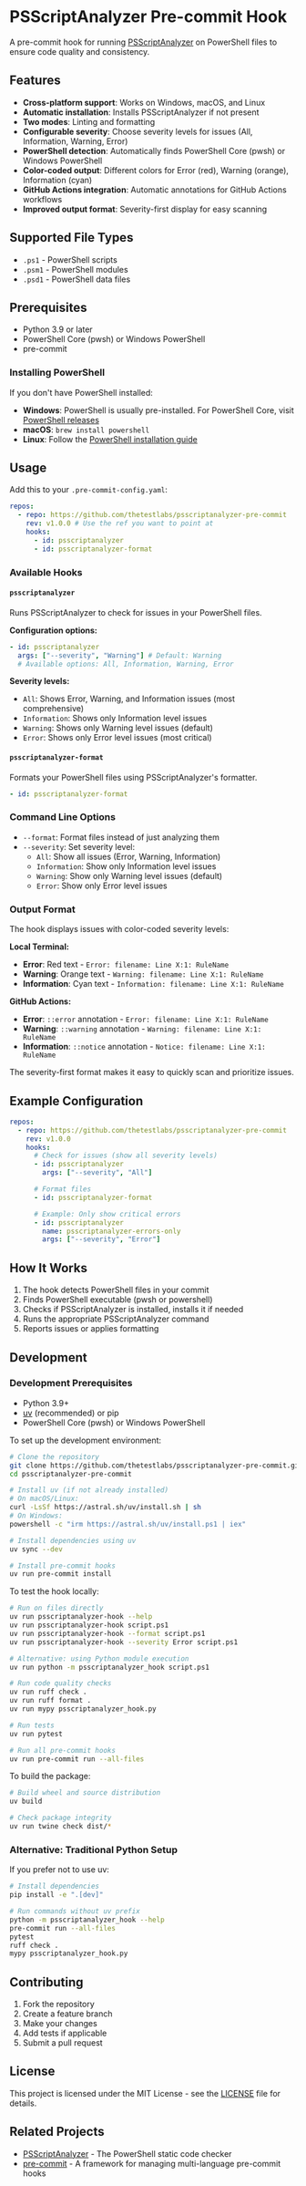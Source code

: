 # PSScriptAnalyzer Pre-commit Hook

A pre-commit hook for running [PSScriptAnalyzer](https://github.com/PowerShell/PSScriptAnalyzer) on PowerShell files to ensure code quality and consistency.

## Features

- **Cross-platform support**: Works on Windows, macOS, and Linux
- **Automatic installation**: Installs PSScriptAnalyzer if not present
- **Two modes**: Linting and formatting
- **Configurable severity**: Choose severity levels for issues (All, Information, Warning, Error)
- **PowerShell detection**: Automatically finds PowerShell Core (pwsh) or Windows PowerShell
- **Color-coded output**: Different colors for Error (red), Warning (orange), Information (cyan)
- **GitHub Actions integration**: Automatic annotations for GitHub Actions workflows
- **Improved output format**: Severity-first display for easy scanning

## Supported File Types

- `.ps1` - PowerShell scripts
- `.psm1` - PowerShell modules
- `.psd1` - PowerShell data files

## Prerequisites

- Python 3.9 or later
- PowerShell Core (pwsh) or Windows PowerShell
- pre-commit

### Installing PowerShell

If you don't have PowerShell installed:

- **Windows**: PowerShell is usually pre-installed. For PowerShell Core, visit [PowerShell releases](https://github.com/PowerShell/PowerShell/releases)
- **macOS**: `brew install powershell`
- **Linux**: Follow the [PowerShell installation guide](https://docs.microsoft.com/en-us/powershell/scripting/install/installing-powershell-on-linux)

## Usage

Add this to your `.pre-commit-config.yaml`:

```yaml
repos:
  - repo: https://github.com/thetestlabs/psscriptanalyzer-pre-commit
    rev: v1.0.0 # Use the ref you want to point at
    hooks:
      - id: psscriptanalyzer
      - id: psscriptanalyzer-format
```

### Available Hooks

#### `psscriptanalyzer`

Runs PSScriptAnalyzer to check for issues in your PowerShell files.

**Configuration options:**

```yaml
- id: psscriptanalyzer
  args: ["--severity", "Warning"] # Default: Warning
  # Available options: All, Information, Warning, Error
```

**Severity levels:**

- `All`: Shows Error, Warning, and Information issues (most comprehensive)
- `Information`: Shows only Information level issues
- `Warning`: Shows only Warning level issues (default)
- `Error`: Shows only Error level issues (most critical)

#### `psscriptanalyzer-format`

Formats your PowerShell files using PSScriptAnalyzer's formatter.

```yaml
- id: psscriptanalyzer-format
```

### Command Line Options

- `--format`: Format files instead of just analyzing them
- `--severity`: Set severity level:
  - `All`: Show all issues (Error, Warning, Information)
  - `Information`: Show only Information level issues
  - `Warning`: Show only Warning level issues (default)
  - `Error`: Show only Error level issues

### Output Format

The hook displays issues with color-coded severity levels:

**Local Terminal:**

- **Error**: Red text - `Error: filename: Line X:1: RuleName`
- **Warning**: Orange text - `Warning: filename: Line X:1: RuleName`
- **Information**: Cyan text - `Information: filename: Line X:1: RuleName`

**GitHub Actions:**

- **Error**: `::error` annotation - `Error: filename: Line X:1: RuleName`
- **Warning**: `::warning` annotation - `Warning: filename: Line X:1: RuleName`
- **Information**: `::notice` annotation - `Notice: filename: Line X:1: RuleName`

The severity-first format makes it easy to quickly scan and prioritize issues.

## Example Configuration

```yaml
repos:
  - repo: https://github.com/thetestlabs/psscriptanalyzer-pre-commit
    rev: v1.0.0
    hooks:
      # Check for issues (show all severity levels)
      - id: psscriptanalyzer
        args: ["--severity", "All"]

      # Format files
      - id: psscriptanalyzer-format

      # Example: Only show critical errors
      - id: psscriptanalyzer
        name: psscriptanalyzer-errors-only
        args: ["--severity", "Error"]
```

## How It Works

1. The hook detects PowerShell files in your commit
2. Finds PowerShell executable (pwsh or powershell)
3. Checks if PSScriptAnalyzer is installed, installs it if needed
4. Runs the appropriate PSScriptAnalyzer command
5. Reports issues or applies formatting

## Development

### Development Prerequisites

- Python 3.9+
- [uv](https://docs.astral.sh/uv/) (recommended) or pip
- PowerShell Core (pwsh) or Windows PowerShell

To set up the development environment:

```bash
# Clone the repository
git clone https://github.com/thetestlabs/psscriptanalyzer-pre-commit.git
cd psscriptanalyzer-pre-commit

# Install uv (if not already installed)
# On macOS/Linux:
curl -LsSf https://astral.sh/uv/install.sh | sh
# On Windows:
powershell -c "irm https://astral.sh/uv/install.ps1 | iex"

# Install dependencies using uv
uv sync --dev

# Install pre-commit hooks
uv run pre-commit install
```

To test the hook locally:

```bash
# Run on files directly
uv run psscriptanalyzer-hook --help
uv run psscriptanalyzer-hook script.ps1
uv run psscriptanalyzer-hook --format script.ps1
uv run psscriptanalyzer-hook --severity Error script.ps1

# Alternative: using Python module execution
uv run python -m psscriptanalyzer_hook script.ps1

# Run code quality checks
uv run ruff check .
uv run ruff format .
uv run mypy psscriptanalyzer_hook.py

# Run tests
uv run pytest

# Run all pre-commit hooks
uv run pre-commit run --all-files
```

To build the package:

```bash
# Build wheel and source distribution
uv build

# Check package integrity
uv run twine check dist/*
```

### Alternative: Traditional Python Setup

If you prefer not to use uv:

```bash
# Install dependencies
pip install -e ".[dev]"

# Run commands without uv prefix
python -m psscriptanalyzer_hook --help
pre-commit run --all-files
pytest
ruff check .
mypy psscriptanalyzer_hook.py
```

## Contributing

1. Fork the repository
2. Create a feature branch
3. Make your changes
4. Add tests if applicable
5. Submit a pull request

## License

This project is licensed under the MIT License - see the [LICENSE](LICENSE) file for details.

## Related Projects

- [PSScriptAnalyzer](https://github.com/PowerShell/PSScriptAnalyzer) - The PowerShell static code checker
- [pre-commit](https://pre-commit.com/) - A framework for managing multi-language pre-commit hooks
